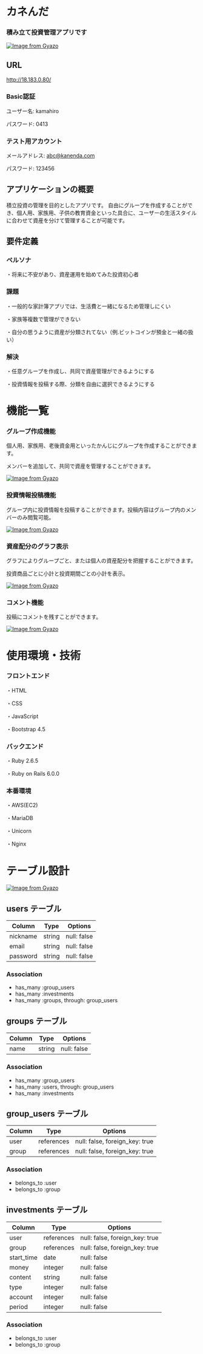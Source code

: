 # カネんだ
### 積み立て投資管理アプリです

[![Image from Gyazo](https://i.gyazo.com/50e90134741d397aaa513afccb5d8d9c.png)](https://gyazo.com/50e90134741d397aaa513afccb5d8d9c)

## URL
http://18.183.0.80/

### Basic認証
ユーザー名: kamahiro

パスワード: 0413

### テスト用アカウント
メールアドレス: abc@kanenda.com

パスワード: 123456

## アプリケーションの概要
積立投資の管理を目的としたアプリです。
自由にグループを作成することができ、個人用、家族用、子供の教育資金といった具合に、ユーザーの生活スタイルに合わせて資産を分けて管理することが可能です。

## 要件定義

### ペルソナ
・将来に不安があり、資産運用を始めてみた投資初心者

### 課題
・一般的な家計簿アプリでは、生活費と一緒になるため管理しにくい

・家族等複数で管理ができない

・自分の思うように資産が分類されてない（例.ビットコインが預金と一緒の扱い）

### 解決
・任意グループを作成し、共同で資産管理ができるようにする

・投資情報を投稿する際、分類を自由に選択できるようにする


# 機能一覧

### グループ作成機能
個人用、家族用、老後資金用といったかんじにグループを作成することができます。

メンバーを追加して、共同で資産を管理することができます。


[![Image from Gyazo](https://i.gyazo.com/21134428e5a2c285c703f9652164f1bd.gif)](https://gyazo.com/21134428e5a2c285c703f9652164f1bd)

### 投資情報投稿機能
グループ内に投資情報を投稿することができます。投稿内容はグループ内のメンバーのみ閲覧可能。


[![Image from Gyazo](https://i.gyazo.com/973e6734e0b1901613c21055bf2a73fe.gif)](https://gyazo.com/973e6734e0b1901613c21055bf2a73fe)

### 資産配分のグラフ表示
グラフによりグループごと、または個人の資産配分を把握することができます。

投資商品ごとに小計と投資期間ごとの小計を表示。


[![Image from Gyazo](https://i.gyazo.com/5b052203c12d0fec90226877678658a6.gif)](https://gyazo.com/5b052203c12d0fec90226877678658a6)


### コメント機能
投稿にコメントを残すことができます。


[![Image from Gyazo](https://i.gyazo.com/80412e2f394f742f4aaa4a7908e9ffc8.png)](https://gyazo.com/80412e2f394f742f4aaa4a7908e9ffc8)


# 使用環境・技術

### フロントエンド
・HTML

・CSS

・JavaScript

・Bootstrap 4.5

### バックエンド
・Ruby 2.6.5

・Ruby on Rails 6.0.0

### 本番環境
・AWS(EC2)

・MariaDB

・Unicorn

・Nginx


# テーブル設計

[![Image from Gyazo](https://i.gyazo.com/919fcef5a08b04b4bdcc4aa09228c9cd.png)](https://gyazo.com/919fcef5a08b04b4bdcc4aa09228c9cd)

## users テーブル

| Column   | Type   | Options     |
| -------- | ------ | ----------- |
| nickname | string | null: false |
| email    | string | null: false |
| password | string | null: false |

### Association

- has_many :group_users
- has_many :investments
- has_many :groups, through: group_users


## groups テーブル

| Column | Type   | Options     |
| ------ | ------ | ----------- |
| name   | string | null: false |

### Association

- has_many :group_users
- has_many :users, through: group_users
- has_many :investments


## group_users テーブル

| Column | Type       | Options                        |
| ------ | ---------- | ------------------------------ |
| user   | references | null: false, foreign_key: true |
| group  | references | null: false, foreign_key: true |

### Association

- belongs_to :user
- belongs_to :group


## investments テーブル

| Column     | Type       | Options                        |
| ---------- | ---------- | ------------------------------ |
| user       | references | null: false, foreign_key: true |
| group      | references | null: false, foreign_key: true |
| start_time | date       | null: false                    |
| money      | integer    | null: false                    |
| content    | string     | null: false                    |
| type       | integer    | null: false                    |
| account    | integer    | null: false                    |
| period     | integer    | null: false                    |

### Association

- belongs_to :user
- belongs_to :group
